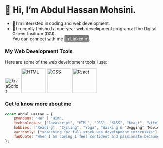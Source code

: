 # 👋 Hi, I’m Abdul Hassan Mohsini. 
  
- 👀 I’m interested in coding and web development.
- 🌱 I recently finished a one-year web development program at the Digital Career Institute (DCI).<br>You can connect with me <a href="https://www.linkedin.com/in/abdul-hassan" style="background-color: gray; color: white; padding: 3px 5px; border-radius: 3px; text-decoration: none;">in LinkedIn</a>.

### My Web Development Tools

Here are some of the web development tools I use:

<img src="https://cdn.jsdelivr.net/npm/simple-icons@v9/icons/javascript.svg" alt="JavaScript" width="50" height="50">
<img src="https://cdn.jsdelivr.net/npm/simple-icons@v9/icons/html5.svg" alt="HTML" width="80" height="80">
<img src="https://cdn.jsdelivr.net/npm/simple-icons@v9/icons/css3.svg" alt="CSS" width="80" height="80">
<img src="https://cdn.jsdelivr.net/npm/simple-icons@v9/icons/react.svg" alt="React" width="80" height="80">




###  Get to know more about me
```javaScript
const Abdul Hassan = {
    pronouns: "He" | "Him",
    technologies: ["Javascript", "HTML", "CSS", "SASS", "React", "Vite", "Express"],
    hobbies: ["Reading", "Cycling", "Yoga", "Walking & "Jogging" "Movies"],
    currently: ["searching for full stack web development internship"]
    funQuote: "When I am coding I feel confident and passionate because I know, today I am better than yesterday."
};


